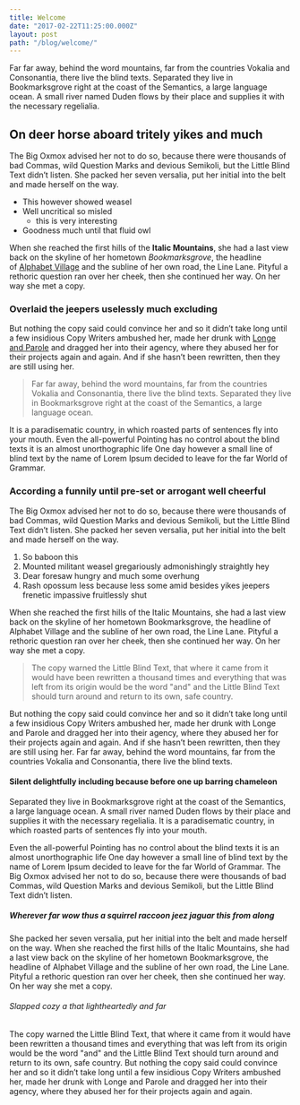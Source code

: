 ```yaml
---
title: Welcome
date: "2017-02-22T11:25:00.000Z"
layout: post
path: "/blog/welcome/"
---
```


Far far away, behind the word mountains, far from the countries Vokalia
and Consonantia, there live the blind texts. Separated they live in
Bookmarksgrove right at the coast of the Semantics, a large language
ocean. A small river named Duden flows by their place and supplies it
with the necessary regelialia.

## On deer horse aboard tritely yikes and much

The Big Oxmox advised her not to do so, because there were thousands of
bad Commas, wild Question Marks and devious Semikoli, but the Little
Blind Text didn’t listen. She packed her seven versalia, put her initial
into the belt and made herself on the way.

*   This however showed weasel
*   Well uncritical so misled
    *   this is very interesting
*   Goodness much until that fluid owl

When she reached the first hills of the **Italic Mountains**, she
had a last view back on the skyline of her
hometown _Bookmarksgrove_, the headline of [Alphabet
Village](http://google.com) and the subline of her own road, the
Line Lane. Pityful a rethoric question ran over her cheek, then she
continued her way. On her way she met a copy.

### Overlaid the jeepers uselessly much excluding

But nothing the copy said could convince her and so it didn’t take
long until a few insidious Copy Writers ambushed her, made her drunk
with [Longe and Parole](http://google.com) and dragged her into
their agency, where they abused her for their projects again and
again. And if she hasn’t been rewritten, then they are still using
her.

> Far far away, behind the word mountains, far from the countries
> Vokalia and Consonantia, there live the blind texts. Separated
> they live in Bookmarksgrove right at the coast of the Semantics, a
> large language ocean. 

It is a paradisematic country, in which roasted parts of sentences
fly into your mouth. Even the all-powerful Pointing has no control
about the blind texts it is an almost unorthographic life One day
however a small line of blind text by the name of Lorem Ipsum
decided to leave for the far World of Grammar.

### According a funnily until pre-set or arrogant well cheerful

The Big Oxmox advised her not to do so, because there were thousands
of bad Commas, wild Question Marks and devious Semikoli, but the
Little Blind Text didn’t listen. She packed her seven versalia, put
her initial into the belt and made herself on the way.

1.  So baboon this
2.  Mounted militant weasel gregariously admonishingly straightly hey
3.  Dear foresaw hungry and much some overhung
4.  Rash opossum less because less some amid besides yikes jeepers frenetic impassive fruitlessly shut

When she reached the first hills of the Italic Mountains, she had a
last view back on the skyline of her hometown Bookmarksgrove, the
headline of Alphabet Village and the subline of her own road, the
Line Lane. Pityful a rethoric question ran over her cheek, then she
continued her way. On her way she met a copy.

> The copy warned the Little Blind Text, that where it came from it
> would have been rewritten a thousand times and everything that was
> left from its origin would be the word "and" and the Little Blind
> Text should turn around and return to its own, safe country.

But nothing the copy said could convince her and so it didn’t take
long until a few insidious Copy Writers ambushed her, made her drunk
with Longe and Parole and dragged her into their agency, where they
abused her for their projects again and again. And if she hasn’t
been rewritten, then they are still using her. Far far away, behind
the word mountains, far from the countries Vokalia and Consonantia,
there live the blind texts.

#### Silent delightfully including because before one up barring chameleon

Separated they live in Bookmarksgrove right at the coast of the
Semantics, a large language ocean. A small river named Duden flows
by their place and supplies it with the necessary regelialia. It is
a paradisematic country, in which roasted parts of sentences fly
into your mouth.

Even the all-powerful Pointing has no control about the blind texts
it is an almost unorthographic life One day however a small line of
blind text by the name of Lorem Ipsum decided to leave for the far
World of Grammar. The Big Oxmox advised her not to do so, because
there were thousands of bad Commas, wild Question Marks and devious
Semikoli, but the Little Blind Text didn’t listen.

##### Wherever far wow thus a squirrel raccoon jeez jaguar this from along

She packed her seven versalia, put her initial into the belt and
made herself on the way. When she reached the first hills of the
Italic Mountains, she had a last view back on the skyline of her
hometown Bookmarksgrove, the headline of Alphabet Village and the
subline of her own road, the Line Lane. Pityful a rethoric question
ran over her cheek, then she continued her way. On her way she met a
copy.

###### Slapped cozy a that lightheartedly and far

The copy warned the Little Blind Text, that where it came from it
would have been rewritten a thousand times and everything that was
left from its origin would be the word "and" and the Little Blind
Text should turn around and return to its own, safe country. But
nothing the copy said could convince her and so it didn’t take long
until a few insidious Copy Writers ambushed her, made her drunk with
Longe and Parole and dragged her into their agency, where they
abused her for their projects again and again.
